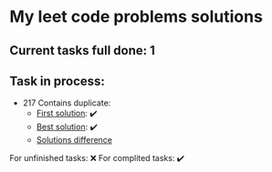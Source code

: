 # My leet code problems solutions

## Current tasks full done: 1

## Task in process:
- 217 Contains duplicate: 
    - [First solution](./easy/containsDuplicate/firstSolution.mjs): ✔️
    - [Best solution](./easy/containsDuplicate/bestSolution.mjs): ✔️
    - [Solutions difference](./easy/easyTasksResults.md#217-difference)



For unfinished tasks: ❌
For complited tasks: ✔️